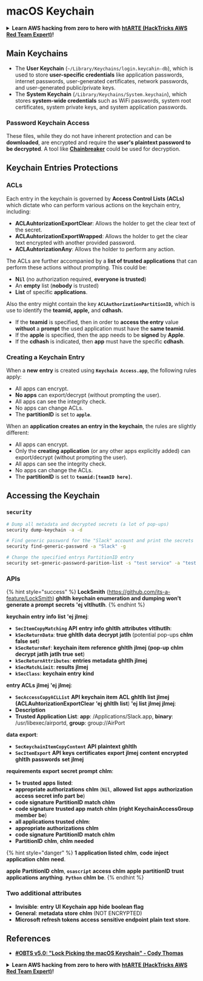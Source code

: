 # macOS Keychain

<details>

<summary><strong>Learn AWS hacking from zero to hero with</strong> <a href="https://training.hacktricks.xyz/courses/arte"><strong>htARTE (HackTricks AWS Red Team Expert)</strong></a><strong>!</strong></summary>

Other ways to support HackTricks:

* If you want to see your **company advertised in HackTricks** or **download HackTricks in PDF** Check the [**SUBSCRIPTION PLANS**](https://github.com/sponsors/carlospolop)!
* Get the [**official PEASS & HackTricks swag**](https://peass.creator-spring.com)
* Discover [**The PEASS Family**](https://opensea.io/collection/the-peass-family), our collection of exclusive [**NFTs**](https://opensea.io/collection/the-peass-family)
* **Join the** 💬 [**Discord group**](https://discord.gg/hRep4RUj7f) or the [**telegram group**](https://t.me/peass) or **follow** us on **Twitter** 🐦 [**@carlospolopm**](https://twitter.com/hacktricks_live)**.**
* **Share your hacking tricks by submitting PRs to the** [**HackTricks**](https://github.com/carlospolop/hacktricks) and [**HackTricks Cloud**](https://github.com/carlospolop/hacktricks-cloud) github repos.

</details>

## Main Keychains

* The **User Keychain** (`~/Library/Keychains/login.keycahin-db`), which is used to store **user-specific credentials** like application passwords, internet passwords, user-generated certificates, network passwords, and user-generated public/private keys.
* The **System Keychain** (`/Library/Keychains/System.keychain`), which stores **system-wide credentials** such as WiFi passwords, system root certificates, system private keys, and system application passwords.

### Password Keychain Access

These files, while they do not have inherent protection and can be **downloaded**, are encrypted and require the **user's plaintext password to be decrypted**. A tool like [**Chainbreaker**](https://github.com/n0fate/chainbreaker) could be used for decryption.

## Keychain Entries Protections

### ACLs

Each entry in the keychain is governed by **Access Control Lists (ACLs)** which dictate who can perform various actions on the keychain entry, including:

* **ACLAuhtorizationExportClear**: Allows the holder to get the clear text of the secret.
* **ACLAuhtorizationExportWrapped**: Allows the holder to get the clear text encrypted with another provided password.
* **ACLAuhtorizationAny**: Allows the holder to perform any action.

The ACLs are further accompanied by a **list of trusted applications** that can perform these actions without prompting. This could be:

* &#x20;**N`il`** (no authorization required, **everyone is trusted**)
* An **empty** list (**nobody** is trusted)
* **List** of specific **applications**.

Also the entry might contain the key **`ACLAuthorizationPartitionID`,** which is use to identify the **teamid, apple,** and **cdhash.**

* If the **teamid** is specified, then in order to **access the entry** value **withuot** a **prompt** the used application must have the **same teamid**.
* If the **apple** is specified, then the app needs to be **signed** by **Apple**.
* If the **cdhash** is indicated, then **app** must have the specific **cdhash**.

### Creating a Keychain Entry

When a **new** **entry** is created using **`Keychain Access.app`**, the following rules apply:

* All apps can encrypt.
* **No apps** can export/decrypt (without prompting the user).
* All apps can see the integrity check.
* No apps can change ACLs.
* The **partitionID** is set to **`apple`**.

When an **application creates an entry in the keychain**, the rules are slightly different:

* All apps can encrypt.
* Only the **creating application** (or any other apps explicitly added) can export/decrypt (without prompting the user).
* All apps can see the integrity check.
* No apps can change the ACLs.
* The **partitionID** is set to **`teamid:[teamID here]`**.

## Accessing the Keychain

### `security`
```bash
# Dump all metadata and decrypted secrets (a lot of pop-ups)
security dump-keychain -a -d

# Find generic password for the "Slack" account and print the secrets
security find-generic-password -a "Slack" -g

# Change the specified entrys PartitionID entry
security set-generic-password-parition-list -s "test service" -a "test acount" -S
```
### APIs

{% hint style="success" %}
**LockSmith** (https://github.com/its-a-feature/LockSmith) **ghItlh** **keychain enumeration and dumping** **won't generate a prompt** **secrets** **'ej** **vItlhutlh**.
{% endhint %}

**keychain entry** **info** **list** **'ej** **jImej**:

* **`SecItemCopyMatching`** **API** **entry** **info** **ghItlh** **attributes** **vItlhutlh**:
* **`kSecReturnData`**: **true** **ghItlh** **data** **decrypt** **jatlh** (potential pop-ups **chIm** **false** **set**)
* **`kSecReturnRef`**: **keychain item** **reference** **ghItlh** **jImej** **(pop-up** **chIm** **decrypt** **jatlh** **jatlh** **true** **set**)
* **`kSecReturnAttributes`**: **entries** **metadata** **ghItlh** **jImej**
* **`kSecMatchLimit`**: **results** **jImej**
* **`kSecClass`**: **keychain entry** **kind**

**entry ACLs** **jImej** **'ej** **jImej**:

* **`SecAccessCopyACLList`** **API** **keychain item** **ACL** **ghItlh** **list** **jImej** **(ACLAuhtorizationExportClear** **'ej** **ghItlh** **list**) **'ej** **list** **jImej** **jImej**:
* **Description**
* **Trusted Application List**: **app**: /Applications/Slack.app, **binary**: /usr/libexec/airportd, **group**: group://AirPort

**data** **export**:

* **`SecKeychainItemCopyContent`** **API** **plaintext** **ghItlh**
* **`SecItemExport`** **API** **keys** **certificates** **export** **jImej** **content** **encrypted** **ghItlh** **passwords** **set** **jImej**

**requirements** **export** **secret** **prompt** **chIm**:

* **1+ trusted** **apps** **listed**:
* **appropriate authorizations** **chIm** (**`Nil`**, **allowed** **list** **apps** **authorization** **access** **secret info** **part** **be**)
* **code signature** **PartitionID** **match** **chIm**
* **code signature** **trusted app** **match** **chIm** **(right KeychainAccessGroup** **member** **be**)
* **all applications trusted** **chIm**:
* **appropriate authorizations** **chIm**
* **code signature** **PartitionID** **match** **chIm**
* **PartitionID** **chIm**, **chIm** **needed**

{% hint style="danger" %}
**1 application listed** **chIm**, **code** **inject** **application** **chIm** **need**.

**apple** **PartitionID** **chIm**, **`osascript`** **access** **chIm** **apple** **partitionID** **trust** **applications** **anything**. **`Python`** **chIm** **be**.
{% endhint %}

### **Two additional attributes**

* **Invisible**: **entry** **UI** **Keychain app** **hide** **boolean flag**
* **General**: **metadata** **store** **chIm** (NOT ENCRYPTED)
* **Microsoft** **refresh tokens** **access** **sensitive endpoint** **plain text** **store**.

## References

* [**#OBTS v5.0: "Lock Picking the macOS Keychain" - Cody Thomas**](https://www.youtube.com/watch?v=jKE1ZW33JpY)

<details>

<summary><strong>Learn AWS hacking from zero to hero with</strong> <a href="https://training.hacktricks.xyz/courses/arte"><strong>htARTE (HackTricks AWS Red Team Expert)</strong></a><strong>!</strong></summary>

Other ways to support HackTricks:

* If you want to see your **company advertised in HackTricks** or **download HackTricks in PDF** Check the [**SUBSCRIPTION PLANS**](https://github.com/sponsors/carlospolop)!
* Get the [**official PEASS & HackTricks swag**](https://peass.creator-spring.com)
* Discover [**The PEASS Family**](https://opensea.io/collection/the-peass-family), our collection of exclusive [**NFTs**](https://opensea.io/collection/the-peass-family)
* **Join the** 💬 [**Discord group**](https://discord.gg/hRep4RUj7f) or the [**telegram group**](https://t.me/peass) or **follow** us on **Twitter** 🐦 [**@carlospolopm**](https://twitter.com/hacktricks_live)**.**
* **Share your hacking tricks by submitting PRs to the** [**HackTricks**](https://github.com/carlospolop/hacktricks) and [**HackTricks Cloud**](https://github.com/carlospolop/hacktricks-cloud) github repos.

</details>
